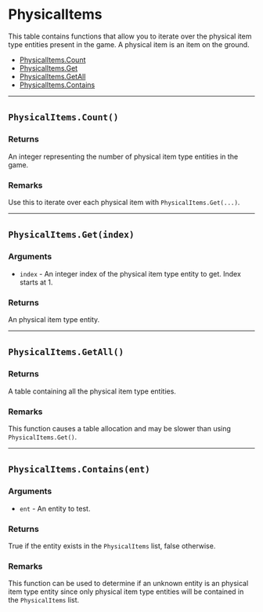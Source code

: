 # PhysicalItems

This table contains functions that allow you to iterate over the physical item type entities present in the game. A physical item is an item on the ground.

* [PhysicalItems.Count](https://hake.me/docs/entity-lists/physicalitems#physicalitems-count)
* [PhysicalItems.Get](https://hake.me/docs/entity-lists/physicalitems#physicalitems-get-index)
* [PhysicalItems.GetAll](https://hake.me/docs/entity-lists/physicalitems#physicalitems-getall)
* [PhysicalItems.Contains](https://hake.me/docs/entity-lists/physicalitems#physicalitems-contains-ent)

---

## `PhysicalItems.Count()`​

### Returns

An integer representing the number of physical item type entities in the game.

### Remarks

Use this to iterate over each physical item with `PhysicalItems.Get(...)`​.

---

## `PhysicalItems.Get(index)`​

### Arguments

* ​`index`​ - An integer index of the physical item type entity to get. Index starts at 1.

### Returns

An physical item type entity.

---

## `PhysicalItems.GetAll()`​

### Returns

A table containing all the physical item type entities.

### Remarks

This function causes a table allocation and may be slower than using `PhysicalItems.Get()`​.

---

## `PhysicalItems.Contains(ent)`​

### Arguments

* ​`ent`​ - An entity to test.

### Returns

True if the entity exists in the `PhysicalItems`​ list, false otherwise.

### Remarks

This function can be used to determine if an unknown entity is an physical item type entity since only physical item type entities will be contained in the `PhysicalItems`​ list.
